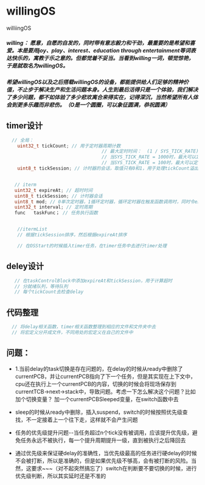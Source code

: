 # willingOS
williingOS

##### willing： 愿意，自愿的自发的，同时带有意志毅力和干劲，最重要的是希望和喜爱。本是要用joy、play、interest、education through entertainment等词表达快乐的，寓教于乐之意的。但都觉着不妥当。当看到willing一词，顿觉惊艳，于是就取名为willingOS。    
##### 希望willingOS以及之后搭载willingOS的设备，都能提供给人们足够的精神价值，不止步于解决生产和生活问题本身。人生到最后活得只是一个体验，我们解决了多少问题，都不如体验了多少悲欢离合来得实在，记得深沉，当然希望所有人体会到更多乐趣而非悲伤。（O是一个圆圈，可以象征圆满，恭祝圆满）



##  timer设计
```c
  // 全局：  
    uint32_t tickCount; // 用于定时器周期计数
                                   // 最大定时时间：  (1 / SYS_TICK_RATE)  * 0xFFFFFFFF / 60 / 60 / 24 小时
                                   // 当SYS_TICK_RATE = 1000时，最大可以定时49.71026961805556天
                                   // 当SYS_TICK_RATE = 100时，最大可以定时497.1026961805556天
    uint8_t tickSession; // 计时器的会话，取值只有0和1，用于处理tickCount溢出问题，当delayCount=tickCount+任务的delay大于uint32_t的最大值时，比如任务的delayCount会溢出，这时候应该记录delayCount的tickSession为当前！tickSession，这样就不会在本次tickCount超时之前调用溢出的delayCount


   // iterm
   uint32_t expireAt; // 超时时间
   uint8_t tickSession; // 计时器会话
   uint8_t mod; // 0单次定时器，1循环定时器，循环定时器在触发函数调用时，同时令expireAt = tickCount + interval
   uint32_t interval; // 定时周期
   func   taskFunc； // 任务执行函数


    //itermList
    // 根据tickSession排序，然后根据expireAt排序

    // 在OSStart的时候插入timer任务，在timer任务中去进行timer处理
``` 


## deley设计
```c
   // 在taskControlBlock中添加expireAt和tickSession，用于计算超时
   // 分就绪队列，等待队列
   // 每个tickCount去检查delay

```

## 代码整理
```c
  // 将delay相关函数，timer相关函数整理到相应的文件和文件夹中去
  // 将宏定义分开成文件，不同用处的宏定义在自己的文件中
```


## 问题：
 - 1.当前delay的task切换是存在问题的，在delay的时候从ready中删除了currentPCB，并让currentPCB指向了下一个任务，但是其实现在上下文中，cpu还在执行上一个currentPCB的内容，切换的时候会将现场保存到currentTCB->next->stack中，导致问题。考虑一下怎么解决这个问题？比如加个切换变量？
 加一个currentPCBSleeped变量，在switch函数中去

  - sleep的时候从ready中删除，插入suspend，switch的时候按照优先级查找，不一定接着上一个往下走，这样就不会产生问题

  - 任务的优先级提升问题--当任务超过n个tick没有被调用，应该提升优先级，避免任务永远不被执行，每一个提升周期提升一级，直到被执行之后降回去

  - 通过优先级来保证硬delay的准确性，当优先级最高的任务进行硬delay的时候不会被打断，所以是准确的，但是如果优先级不够高，会有被打断的风险。当然，这要求~~~（对不起突然搞忘了）switch在判断要不要切换的时候，进行优先级判断，所以其实延时还是不准的